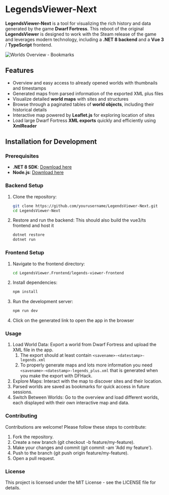 # LegendsViewer-Next

**LegendsViewer-Next** is a tool for visualizing the rich history and data generated by the game **Dwarf Fortress**. This reboot of the original **LegendsViewer** is designed to work with the Steam release of the game and leverages modern technology, including a **.NET 8 backend** and a **Vue 3** / **TypeScript** frontend.

![Worlds Overview - Bookmarks](https://i.imgur.com/8AYxP4v.png "Worlds Overview - Bookmarks")

## Features

- Overview and easy access to already opened worlds with thumbnails and timestamps
- Generated maps from parsed information of the exported XML plus files
- Visualize detailed **world maps** with sites and structures
- Browse through a paginated tables of **world objects**, including their historical details
- Interactive map powered by **Leaflet.js** for exploring location of sites
- Load large Dwarf Fortress **XML exports** quickly and efficiently using **XmlReader**

## Installation for Development

### Prerequisites

- **.NET 8 SDK**: [Download here](https://dotnet.microsoft.com/download/dotnet/8.0)
- **Node.js**: [Download here](https://nodejs.org/)

### Backend Setup

1. Clone the repository:

   ```bash
   git clone https://github.com/yourusername/LegendsViewer-Next.git
   cd LegendsViewer-Next
   ```
2. Restore and run the backend:
   This should also build the vue3/ts frontend and host it

	```bash
	dotnet restore
	dotnet run
	```
### Frontend Setup
1. Navigate to the frontend directory:

	```bash
	cd LegendsViewer.Frontend/legends-viewer-frontend
	```
2. Install dependencies:

	```bash
	npm install
	```
3. Run the development server:

	```bash
	npm run dev
	```
4. Click on the generated link to open the app in the browser

### Usage
1. Load World Data: Export a world from Dwarf Fortress and upload the XML file in the app.
   1. The export should at least contain `<savename>-<datestamp>-legends.xml`
   2. To properly generate maps and lots more information you need `<savename>-<datestamp>-legends_plus.xml` that is generated when you make the export with DFHack.
2. Explore Maps: Interact with the map to discover sites and their location.
3. Parsed worlds are saved as bookmarks for quick access in future sessions.
4. Switch Between Worlds: Go to the overview and load different worlds, each displayed with their own interactive map and data.

### Contributing
Contributions are welcome! Please follow these steps to contribute:

1. Fork the repository.
2. Create a new branch (git checkout -b feature/my-feature).
3. Make your changes and commit (git commit -am 'Add my feature').
4. Push to the branch (git push origin feature/my-feature).
5. Open a pull request.

### License
This project is licensed under the MIT License - see the LICENSE file for details.
